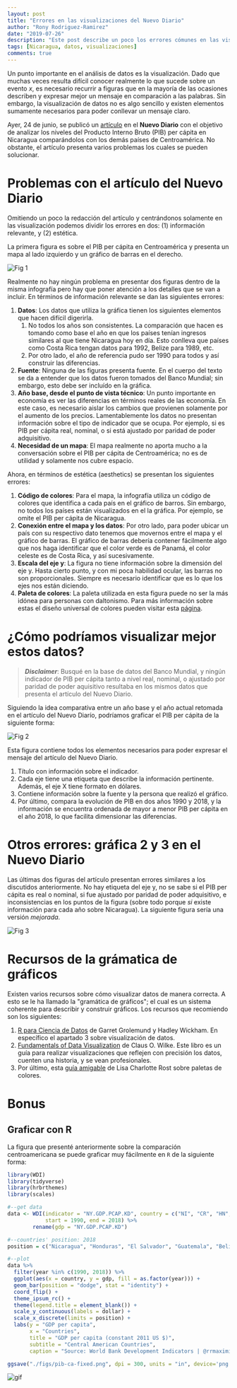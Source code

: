 ```yaml
---
layout: post
title: "Errores en las visualizaciones del Nuevo Diario"
author: "Rony Rodriguez-Ramirez"
date: "2019-07-26"
description: "Este post describe un poco los errores cómunes en las visualizaciones del Nuevo Diario sobre el PIB per cápita en Centroamérica."
tags: [Nicaragua, datos, visualizaciones]
comments: true
---
```


Un punto importante en el análisis de datos es la visualización. Dado que muchas veces resulta difícil conocer realmente lo que sucede sobre un evento *x*, es necesario recurrir a figuras que en la mayoría de las ocasiones describen y expresar mejor un mensaje en comparación a las palabras. Sin embargo, la visualización de datos no es algo sencillo y existen elementos sumamente necesarios para poder conllevar un mensaje claro.

Ayer, 24 de junio, se publicó un [artículo](https://www.elnuevodiario.com.ni/economia/497166-pib-per-capita-nicaragua-centroamerica/) en el **Nuevo Diario** con el objetivo de analizar los niveles del Producto Interno Bruto (PIB) per cápita en Nicaragua comparándolos con los demás países de Centroamérica. No obstante, el artículo presenta varios problemas los cuales se pueden solucionar.

# Problemas con el artículo del Nuevo Diario
Omitiendo un poco la redacción del artículo y centrándonos solamente en las visualización podemos dividir los errores en dos: (1) información relevante, y (2) estética.

La primera figura es sobre el PIB per cápita en Centroamérica y presenta un mapa al lado izquierdo y un gráfico de barras en el derecho.

![Fig 1](/assets/post-images/pib-ca.jpg)

Realmente no hay ningún problema en presentar dos figuras dentro de la misma infografía pero hay que poner atención a los detalles que se van a incluir. En términos de información relevante se dan las siguientes errores:

1. **Datos**: Los datos que utiliza la gráfica tienen los siguientes elementos que hacen difícil digerirla.
   1. No todos los años son consistentes.  La comparación que hacen es tomando como base el año en que los países tenían ingresos similares al que tiene Nicaragua hoy en día. Esto conlleva que países como Costa Rica tengan datos para 1992, Belize para 1989, etc. 
   2. Por otro lado, el año de referencia pudo ser 1990 para todos y así construir las diferencias.
2. **Fuente**: Ninguna de las figuras presenta fuente. En el cuerpo del texto se da a entender que los datos fueron tomados del Banco Mundial; sin embargo, esto debe ser incluído en la gráfica.
3. **Año base, desde el punto de vista técnico**: Un punto importante en economía es ver las diferencias en términos reales de las economía. En este caso, es necesario aislar los cambios que provienen solamente por el aumento de los precios. Lamentablemente los datos no presentan información sobre el tipo de indicador que se ocupa. Por ejemplo, si es PIB per cápita real, nominal, o si está ajustado por paridad de poder adquisitivo.
4. **Necesidad de un mapa**: El mapa realmente no aporta mucho a la conversación sobre el PIB per cápita de Centroamérica; no es de utilidad y solamente nos cubre espacio.

Ahora, en términos de estética (aesthetics) se presentan los siguientes errores:

1. **Código de colores**: Para el mapa, la infografía utiliza un código de colores que identifica a cada país en el gráfico de barros. Sin embargo, no todos los países están visualizados en el la gráfica. Por ejemplo, se omite el PIB per cápita de Nicaragua.
2. **Conexión entre el mapa y los datos**: Por otro lado, para poder ubicar un país con su respectivo dato tenemos que movernos entre el mapa y el gráfico de barras. El gráfico de barras debería contener fácilmente algo que nos haga identificar que el color verde es de Panamá, el color celeste es de Costa Rica, y así sucesivamente.
3. **Escala del eje y**: La figura no tiene información sobre la dimensión del eje y. Hasta cierto punto, y con mi poca habilidad ocular, las barras no son proporcionales. Siempre es necesario identificar que es lo que los ejes nos están diciendo.
4. **Paleta de colores**: La paleta utilizada en esta figura puede no ser la más idónea para personas con daltonismo. Para más información sobre estas el diseño universal de colores pueden visitar esta [página](https://jfly.uni-koeln.de/color/).

# ¿Cómo podríamos visualizar mejor estos datos?

> __*Disclaimer*__: Busqué en la base de datos del Banco Mundial, y ningún indicador de PIB per cápita tanto a nivel real, nominal, o ajustado por paridad de poder aquisitivo resultaba en los mismos datos que presenta el artículo del Nuevo Diario.

Siguiendo la idea comparativa entre un año base y el año actual retomada en el artículo del Nuevo Diarío, podríamos graficar el PIB per cápita de la siguiente forma: 

![Fig 2](/assets/post-images/pib-ca-fixed.png)

Esta figura contiene todos los elementos necesarios para poder expresar el mensaje del artículo del Nuevo Diario.

1. Título con información sobre el indicador.
2. Cada eje tiene una etiqueta que describe la información pertinente. Además, el eje X tiene formato en dólares.
3. Contiene información sobre la fuente y la persona que realizó el gráfico.
4. Por último, compara la evolución de PIB en dos años 1990 y 2018, y la información se encuentra ordenada de mayor a menor PIB per cápita en el año 2018, lo que facilita dimensionar las diferencias.

# Otros errores: gráfica 2 y 3 en el Nuevo Diario

Las últimas dos figuras del artículo presentan errores similares a los discutidos anteriormente. No hay etiqueta del eje y, no se sabe si el PIB per cápita es real o nominal, si fue ajustado por paridad de poder adquisitivo, e inconsistencias en los puntos de la figura (sobre todo porque *si* existe información para cada año sobre Nicaragua). La siguiente figura sería una versión *mejorada*.

![Fig 3](/assets/post-images/pib-nic.png)

# Recursos de la grámatica de gráficos

Existen varios recursos sobre cómo visualizar datos de manera correcta. A esto se le ha llamado la "gramática de gráficos"; el cual es un sistema coherente para describir y construir gráficos. Los recursos que recomiendo son los siguientes:

1. [R para Ciencia de Datos](https://es.r4ds.hadley.nz/visualizacion-de-datos.html) de Garret Grolemund y Hadley Wickham. En específico el apartado 3 sobre visualización de datos.
2. [Fundamentals of Data Visualization](https://serialmentor.com/dataviz/) de Claus O. Wilke. Este libro es un guía para realizar visualizaciones que reflejen con precisión los datos, cuenten una historia, y se vean profesionales.
3. Por último, esta [guía amigable](https://blog.datawrapper.de/colorguide/) de Lisa Charlotte Rost sobre paletas de colores.

# Bonus

## Graficar con R
La figura que presenté anteriormente sobre la comparación centroamericana se puede graficar muy fácilmente en `R` de la siguiente forma:

```r
library(WDI) 
library(tidyverse)
library(hrbrthemes)
library(scales)

#--get data
data <- WDI(indicator = "NY.GDP.PCAP.KD", country = c("NI", "CR", "HN", "SV", "PA", "BZ", "GT"), 
            start = 1990, end = 2018) %>%  
        rename(gdp = "NY.GDP.PCAP.KD")

#--countries' position: 2018 
position = c("Nicaragua", "Honduras", "El Salvador", "Guatemala", "Belize", "Costa Rica", "Panama")

#--plot
data %>%  
  filter(year %in% c(1990, 2018)) %>%  
  ggplot(aes(x = country, y = gdp, fill = as.factor(year))) + 
  geom_bar(position = "dodge", stat = "identity") + 
  coord_flip() + 
  theme_ipsum_rc() + 
  theme(legend.title = element_blank()) + 
  scale_y_continuous(labels = dollar) + 
  scale_x_discrete(limits = position) + 
  labs(y = "GDP per capita", 
       x = "Countries", 
       title = "GDP per capita (constant 2011 US $)",  
       subtitle = "Central American Countries", 
       caption = "Source: World Bank Development Indicators | @rrmaximilliano") 

ggsave("./figs/pib-ca-fixed.png", dpi = 300, units = "in", device='png')
```

![gif](https://media.giphy.com/media/8JW82ndaYfmNoYAekM/giphy.gif)
